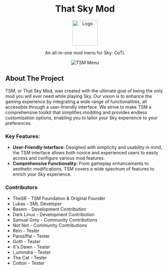 <a id="readme-top"></a>

<div align="center">
  <!-- PROJECT LOGO -->
  <h1>That Sky Mod</h1>
  <a href="https://github.com/TheSR007/That_Sky_Mod">
    <img src="https://i.imgur.com/YrWC7Tz.jpeg" alt="Logo" width="80" height="80">
  </a>
  <p align="center">
    An all-in-one mod menu for Sky: CoTL
    <br />
  </p>

  <!-- SOFTWARE IMAGE -->
  <img src="https://i.imgur.com/qixo8yy.png" alt="TSM Menu">
</div>

## About The Project

TSM, or That Sky Mod, was created with the ultimate goal of being the only mod you will ever need while playing Sky. Our vision is to enhance the gaming experience by integrating a wide range of functionalities, all accessible through a user-friendly interface. We strive to make TSM a comprehensive toolkit that simplifies modding and provides endless customization options, enabling you to tailor your Sky experience to your preferences.

### Key Features:
- **User-Friendly Interface:** Designed with simplicity and usability in mind, the TSM interface allows both novice and experienced users to easily access and configure various mod features.
- **Comprehensive Functionality:** From gameplay enhancements to aesthetic modifications, TSM covers a wide spectrum of features to enrich your Sky experience.

### Contributors
- TheSR - TSM Foundation & Original Founder
- Lukas - SML Developer
- Basem - Development Contribution
- Dark Linux - Development Contribution
- Samual Grey - Community Contributions
- Not Not - Community Contributions
- Rein - Tester
- Parssiffal - Tester
- Goth - Tester
- It's Dawn - Tester
- i_umindra - Tester
- The Cat - Tester
- Cotton - Tester
